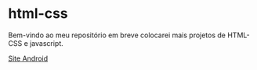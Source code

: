 # html-css

Bem-vindo ao meu repositório em breve colocarei mais projetos de HTML-CSS e javascript.

<a href="https://andregm99.github.io/html-css/site-android/Site.html">Site Android</a>
